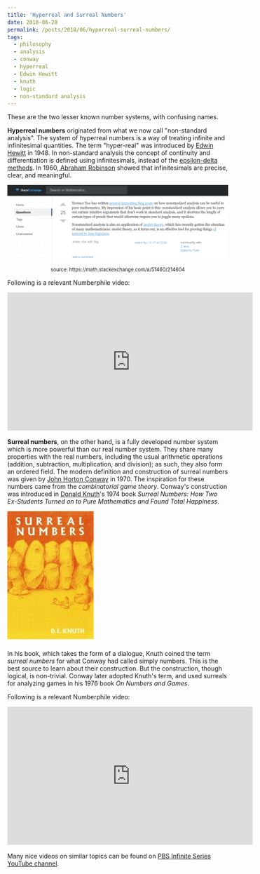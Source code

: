 ```yaml
---
title: 'Hyperreal and Surreal Numbers'
date: 2018-06-20
permalink: /posts/2018/06/hyperreal-surreal-numbers/
tags:
  - philosophy
  - analysis
  - conway
  - hyperreal
  - Edwin Hewitt
  - knuth
  - logic 
  - non-standard analysis
---
```

These are the two lesser known number systems, with confusing names.

<strong>Hyperreal numbers</strong> originated from what we now call "non-standard analysis". The system of hyperreal numbers is a way of treating infinite and infinitesimal quantities. The term "hyper-real" was introduced by <a href="https://en.wikipedia.org/wiki/Edwin_Hewitt" target="_blank" rel="noopener">Edwin Hewitt</a> in 1948. In non-standard analysis the concept of continuity and differentiation is defined using infinitesimals, instead of the <a href="https://en.wikipedia.org/wiki/(%CE%B5,_%CE%B4)-definition_of_limit" target="_blank" rel="noopener">epsilon-delta methods</a>. In 1960,<a href="http://www-history.mcs.st-andrews.ac.uk/Biographies/Robinson.html" target="_blank" rel="noopener"> Abraham Robinson</a> showed that infinitesimals are precise, clear, and meaningful.

<div style="width:image width px; font-size:80%; text-align:center;"><img src="/images/math-se.png" style="padding-bottom:0.5em;"/>source: https://math.stackexchange.com/a/51460/214604</div>

Following is a relevant Numberphile video:

<iframe width="560" height="315" src="https://www.youtube-nocookie.com/embed/BBp0bEczCNg" frameborder="0" allow="accelerometer; autoplay; encrypted-media; gyroscope; picture-in-picture" allowfullscreen></iframe>

<strong>Surreal numbers</strong>, on the other hand, is a fully developed number system which is more powerful than our real number system. They share many properties with the real numbers, including the usual arithmetic operations (addition, subtraction, multiplication, and division); as such, they also form an ordered field. The modern definition and construction of surreal numbers was given by <a href="http://www-history.mcs.st-and.ac.uk/Biographies/Conway.html" target="_blank" rel="noopener">John Horton Conway</a> in  1970. The inspiration for these numbers came from the <em>combinatorial game theory</em>. Conway's construction was introduced in <a href="http://www-history.mcs.st-andrews.ac.uk/Biographies/Knuth.html" target="_blank" rel="noopener">Donald Knuth</a>'s 1974 book <em>Surreal Numbers: How Two Ex-Students Turned on to Pure Mathematics and Found Total Happiness</em>.

<img src="/images/sss.jpg" style="padding-bottom:0.5em;"/>

In his book, which takes the form of a dialogue, Knuth coined the term<em> surreal numbers</em> for what Conway had called simply numbers. This is the best source to learn about their construction. But the construction, though logical, is non-trivial. Conway later adopted Knuth's term, and used surreals for analyzing games in his 1976 book <em>On Numbers and Games</em>.

Following is a relevant Numberphile video:

<iframe width="560" height="315" src="https://www.youtube-nocookie.com/embed/mPn2AdMH7UQ" frameborder="0" allow="accelerometer; autoplay; encrypted-media; gyroscope; picture-in-picture" allowfullscreen></iframe>

Many nice videos on similar topics can be found on <a href="https://www.youtube.com/channel/UCs4aHmggTfFrpkPcWSaBN9g/videos" target="_blank" rel="noopener">PBS Infinite Series YouTube channel</a>.
